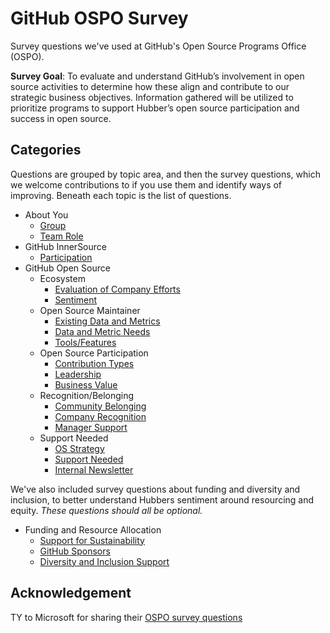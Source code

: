 # GitHub OSPO Survey

Survey questions we've used at GitHub's Open Source Programs Office (OSPO).

**Survey Goal**: To evaluate and understand GitHub’s involvement in open source activities to determine how these align and contribute to our strategic business objectives. Information gathered will be utilized to prioritize programs to support Hubber’s open source participation and success in open source.

## **Categories**

Questions are grouped by topic area, and then the survey questions, which we welcome contributions to if you use them and identify ways of improving. Beneath each topic is the list of questions.

- About You
  - [Group](<[url](About-You/Group.md)>)
  - [Team Role](About-You/Team-Role.md)
- GitHub InnerSource
  - [Participation](Company%20InnerSource/InnerSource%20Participation.md)
- GitHub Open Source
  - Ecosystem
    - [Evaluation of Company Efforts](GitHub-Open-Source/Ecosystem/Company-Efforts.md)
    - [Sentiment](GitHub-Open-Source/Ecosystem/external-sentiment.md)
  - Open Source Maintainer
    - [Existing Data and Metrics](GitHub-Open-Source/Open-Source-Maintainer/Data%20and%20Metrics.md)
    - [Data and Metric Needs](GitHub-Open-Source/Open-Source-Maintainer/Data-Metrics-Outcomes.md)
    - [Tools/Features](GitHub-Open-Source/Open-Source-Maintainer/tools-features.md)
  - Open Source Participation
    - [Contribution Types](GitHub-Open-Source/Participation/Contribution-types.md)
    - [Leadership](GitHub-Open-Source/Participation/Leadership.md)
    - [Business Value](GitHub-Open-Source/Participation/Business%20Value.md)
  - Recognition/Belonging
    - [Community Belonging](GitHub-Open-Source/Recognition-Belonging/Community-Belonging.md)
    - [Company Recognition](GitHub-Open-Source/Recognition-Belonging/Company%20Recognition.md)
    - [Manager Support](GitHub-Open-Source/Recognition-Belonging/Manager%20Support.md)
  - Support Needed
    - [OS Strategy](GitHub-Open-Source/Support-Resources/Strategy.md)
    - [Support Needed](GitHub-Open-Source/Support-Resources/Support-Needed.md)
    - [Internal Newsletter](GitHub-Open-Source/Support-Resources/Newsletter.md)

We've also included survey questions about funding and diversity and inclusion, to better understand Hubbers sentiment around resourcing and equity. _These questions should all be optional._

- Funding and Resource Allocation
  - [Support for Sustainability](Funding%20and%20Resource%20Allocation/Support%20for%20Sustainability.md)
  - [GitHub Sponsors](Funding%20and%20Resource%20Allocation/GitHub%20Sponsors.md)
  - [Diversity and Inclusion Support](Funding%20and%20Resource%20Allocation/Diversity%20and%20Inclusion%20Support.md)
 
## **Acknowledgement**

TY to Microsoft for sharing their [OSPO survey questions](https://github.com/microsoft/OSPO/tree/main/surveys)

